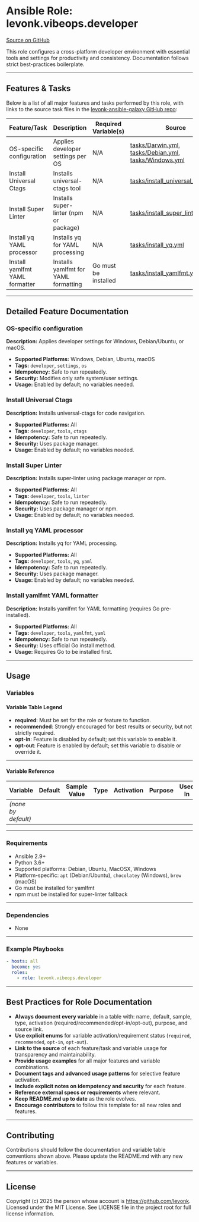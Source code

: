 # Ansible Role: levonk.vibeops.developer

[Source on GitHub](https://github.com/levonk/levonk-ansible-galaxy/tree/main/levonk/vibeops/roles/developer)

This role configures a cross-platform developer environment with essential tools and settings for productivity and consistency. Documentation follows strict best-practices boilerplate.

---

## Features & Tasks

Below is a list of all major features and tasks performed by this role, with links to the source task files in the [levonk-ansible-galaxy GitHub repo](https://github.com/levonk/levonk-ansible-galaxy/tree/main/levonk/vibeops/roles/developer/tasks):

| Feature/Task                  | Description                                  | Required Variable(s) | Source |
|-------------------------------|----------------------------------------------|----------------------|--------|
| OS-specific configuration     | Applies developer settings per OS            | N/A                 | [tasks/Darwin.yml](tasks/Darwin.yml), [tasks/Debian.yml](tasks/Debian.yml), [tasks/Windows.yml](tasks/Windows.yml) |
| Install Universal Ctags       | Installs universal-ctags tool                | N/A                 | [tasks/install_universal_ctags.yml](tasks/install_universal_ctags.yml) |
| Install Super Linter          | Installs super-linter (npm or package)       | N/A                 | [tasks/install_super_linter.yml](tasks/install_super_linter.yml) |
| Install yq YAML processor     | Installs yq for YAML processing              | N/A                 | [tasks/install_yq.yml](tasks/install_yq.yml) |
| Install yamlfmt YAML formatter| Installs yamlfmt for YAML formatting         | Go must be installed | [tasks/install_yamlfmt.yml](tasks/install_yamlfmt.yml) |

---

## Detailed Feature Documentation

### OS-specific configuration
**Description:** Applies developer settings for Windows, Debian/Ubuntu, or macOS.
- **Supported Platforms:** Windows, Debian, Ubuntu, macOS
- **Tags:** `developer`, `settings`, `os`
- **Idempotency:** Safe to run repeatedly.
- **Security:** Modifies only safe system/user settings.
- **Usage:** Enabled by default; no variables needed.

### Install Universal Ctags
**Description:** Installs universal-ctags for code navigation.
- **Supported Platforms:** All
- **Tags:** `developer`, `tools`, `ctags`
- **Idempotency:** Safe to run repeatedly.
- **Security:** Uses package manager.
- **Usage:** Enabled by default; no variables needed.

### Install Super Linter
**Description:** Installs super-linter using package manager or npm.
- **Supported Platforms:** All
- **Tags:** `developer`, `tools`, `linter`
- **Idempotency:** Safe to run repeatedly.
- **Security:** Uses package manager or npm.
- **Usage:** Enabled by default; no variables needed.

### Install yq YAML processor
**Description:** Installs yq for YAML processing.
- **Supported Platforms:** All
- **Tags:** `developer`, `tools`, `yq`, `yaml`
- **Idempotency:** Safe to run repeatedly.
- **Security:** Uses package manager.
- **Usage:** Enabled by default; no variables needed.

### Install yamlfmt YAML formatter
**Description:** Installs yamlfmt for YAML formatting (requires Go pre-installed).
- **Supported Platforms:** All
- **Tags:** `developer`, `tools`, `yamlfmt`, `yaml`
- **Idempotency:** Safe to run repeatedly.
- **Security:** Uses official Go install method.
- **Usage:** Requires Go to be installed first.

---

## Usage

### Variables

#### Variable Table Legend
- **required**: Must be set for the role or feature to function.
- **recommended**: Strongly encouraged for best results or security, but not strictly required.
- **opt-in**: Feature is disabled by default; set this variable to enable it.
- **opt-out**: Feature is enabled by default; set this variable to disable or override it.

---

#### Variable Reference

| Variable | Default | Sample Value | Type | Activation | Purpose | Used In |
|----------|---------|--------------|------|------------|---------|---------|
| *(none by default)* |         |              |      |            |         |         |

---

### Requirements
- Ansible 2.9+
- Python 3.6+
- Supported platforms: Debian, Ubuntu, MacOSX, Windows
- Platform-specific: `apt` (Debian/Ubuntu), `chocolatey` (Windows), `brew` (macOS)
- Go must be installed for yamlfmt
- npm must be installed for super-linter fallback

---

### Dependencies
- None

---

### Example Playbooks
```yaml
- hosts: all
  become: yes
  roles:
    - role: levonk.vibeops.developer
```

---

## Best Practices for Role Documentation

- **Always document every variable** in a table with: name, default, sample, type, activation (required/recommended/opt-in/opt-out), purpose, and source link.
- **Use explicit enums** for variable activation/requirement status (`required`, `recommended`, `opt-in`, `opt-out`).
- **Link to the source** of each feature/task and variable usage for transparency and maintainability.
- **Provide usage examples** for all major features and variable combinations.
- **Document tags and advanced usage patterns** for selective feature activation.
- **Include explicit notes on idempotency and security** for each feature.
- **Reference external specs or requirements** where relevant.
- **Keep README.md up to date** as the role evolves.
- **Encourage contributors** to follow this template for all new roles and features.

---

## Contributing

Contributions should follow the documentation and variable table conventions shown above. Please update the README.md with any new features or variables.

---

## License

Copyright (c) 2025 the person whose account is https://github.com/levonk. Licensed under the MIT License. See LICENSE file in the project root for full license information.
